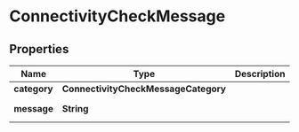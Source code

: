 

# ConnectivityCheckMessage


## Properties

Name | Type | Description | Notes
------------ | ------------- | ------------- | -------------
**category** | **ConnectivityCheckMessageCategory** |  |  [optional]
**message** | **String** |  |  [optional] [readonly]



